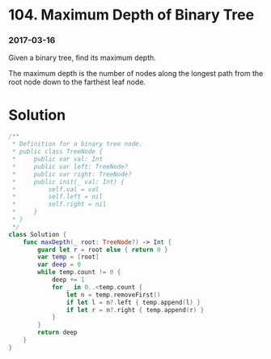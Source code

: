 # 104. Maximum Depth of Binary Tree

### 2017-03-16

Given a binary tree, find its maximum depth.

The maximum depth is the number of nodes along the longest path from the root node down to the farthest leaf node.



# Solution

```swift
/**
 * Definition for a binary tree node.
 * public class TreeNode {
 *     public var val: Int
 *     public var left: TreeNode?
 *     public var right: TreeNode?
 *     public init(_ val: Int) {
 *         self.val = val
 *         self.left = nil
 *         self.right = nil
 *     }
 * }
 */
class Solution {
    func maxDepth(_ root: TreeNode?) -> Int {
        guard let r = root else { return 0 }
        var temp = [root]
        var deep = 0
        while temp.count != 0 {
            deep += 1
            for _ in 0..<temp.count {
                let n = temp.removeFirst()
                if let l = n?.left { temp.append(l) }
                if let r = n?.right { temp.append(r) }
            }
        }
        return deep
    }
}
```

